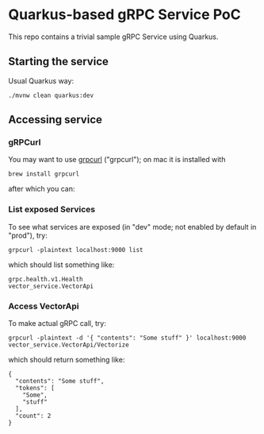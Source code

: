 # Quarkus-based gRPC Service PoC

This repo contains a trivial sample gRPC Service using Quarkus.

## Starting the service

Usual Quarkus way:

```
./mvnw clean quarkus:dev
```

## Accessing service

### gRPCurl

You may want to use [grpcurl](https://github.com/fullstorydev/grpcurl) ("grpcurl"); on mac it is installed with

```
brew install grpcurl
```

after which you can:

### List exposed Services

To see what services are exposed (in "dev" mode; not enabled by default in "prod"), try:

```
grpcurl -plaintext localhost:9000 list
```

which should list something like:

```
grpc.health.v1.Health
vector_service.VectorApi
```

### Access VectorApi 

To make actual gRPC call, try:

```
grpcurl -plaintext -d '{ "contents": "Some stuff" }' localhost:9000 vector_service.VectorApi/Vectorize
```

which should return something like:

```
{
  "contents": "Some stuff",
  "tokens": [
    "Some",
    "stuff"
  ],
  "count": 2
}
```
